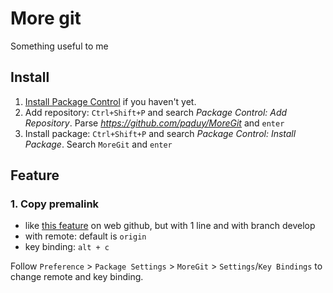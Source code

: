 More git
========

Something useful to me

## Install

1. [Install Package Control](https://packagecontrol.io/installation) if you haven't yet.
2. Add repository: `Ctrl+Shift+P` and search *Package Control: Add Repository*. Parse *https://github.com/pqduy/MoreGit* and `enter`
3. Install package: `Ctrl+Shift+P` and search *Package Control: Install Package*. Search `MoreGit` and `enter`

## Feature

### 1. Copy premalink 
- like [this feature](https://docs.github.com/en/github/managing-your-work-on-github/creating-a-permanent-link-to-a-code-snippet) on web github, but with 1 line and with branch develop
- with remote: default is `origin`
- key binding: `alt + c`

Follow `Preference` > `Package Settings` > `MoreGit` > `Settings`/`Key Bindings` to change remote and key binding.
